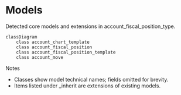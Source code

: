 # Models

Detected core models and extensions in account_fiscal_position_type.

```mermaid
classDiagram
    class account_chart_template
    class account_fiscal_position
    class account_fiscal_position_template
    class account_move
```

Notes
- Classes show model technical names; fields omitted for brevity.
- Items listed under _inherit are extensions of existing models.
